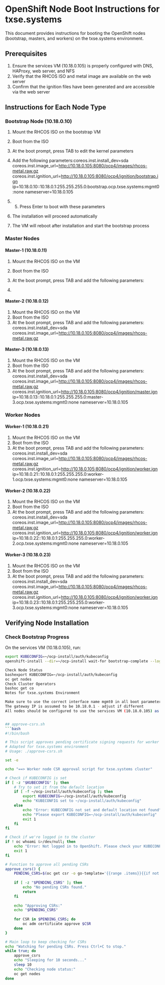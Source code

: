 # OpenShift Node Boot Instructions for txse.systems

This document provides instructions for booting the OpenShift nodes (bootstrap, masters, and workers) on the txse.systems environment.

## Prerequisites

1. Ensure the services VM (10.18.0.105) is properly configured with DNS, HAProxy, web server, and NFS
2. Verify that the RHCOS ISO and metal image are available on the web server
3. Confirm that the ignition files have been generated and are accessible via the web server

## Instructions for Each Node Type

### Bootstrap Node (10.18.0.10)

1. Mount the RHCOS ISO on the bootstrap VM
2. Boot from the ISO
3. At the boot prompt, press TAB to edit the kernel parameters
4. Add the following parameters:coreos.inst.install_dev=sda coreos.inst.image_url=http://10.18.0.105:8080/ocp4/images/rhcos-metal.raw.gz coreos.inst.ignition_url=http://10.18.0.105:8080/ocp4/ignition/bootstrap.ign ip=10.18.0.10::10.18.0.1:255.255.255.0:bootstrap.ocp.txse.systems:mgmt0:none nameserver=10.18.0.105

5. 5. Press Enter to boot with these parameters
6. The installation will proceed automatically
7. The VM will reboot after installation and start the bootstrap process

### Master Nodes

#### Master-1 (10.18.0.11)

1. Mount the RHCOS ISO on the VM
2. Boot from the ISO
3. At the boot prompt, press TAB and add the following parameters:

4. 
#### Master-2 (10.18.0.12)

1. Mount the RHCOS ISO on the VM
2. Boot from the ISO
3. At the boot prompt, press TAB and add the following parameters:
   coreos.inst.install_dev=sda
   coreos.inst.image_url=http://10.18.0.105:8080/ocp4/images/rhcos-metal.raw.gz
 #### Master-3 (10.18.0.13)

1. Mount the RHCOS ISO on the VM
2. Boot from the ISO
3. At the boot prompt, press TAB and add the following parameters:
 coreos.inst.install_dev=sda coreos.inst.image_url=http://10.18.0.105:8080/ocp4/images/rhcos-metal.raw.gz coreos.inst.ignition_url=http://10.18.0.105:8080/ocp4/ignition/master.ign ip=10.18.0.13::10.18.0.1:255.255.255.0:master-3.ocp.txse.systems:mgmt0:none nameserver=10.18.0.105

### Worker Nodes

#### Worker-1 (10.18.0.21)

1. Mount the RHCOS ISO on the VM
2. Boot from the ISO
3. At the boot prompt, press TAB and add the following parameters:
coreos.inst.install_dev=sda coreos.inst.image_url=http://10.18.0.105:8080/ocp4/images/rhcos-metal.raw.gz coreos.inst.ignition_url=http://10.18.0.105:8080/ocp4/ignition/worker.ign ip=10.18.0.21::10.18.0.1:255.255.255.0:worker-1.ocp.txse.systems:mgmt0:none nameserver=10.18.0.105

#### Worker-2 (10.18.0.22)

1. Mount the RHCOS ISO on the VM
2. Boot from the ISO
3. At the boot prompt, press TAB and add the following parameters:
coreos.inst.install_dev=sda coreos.inst.image_url=http://10.18.0.105:8080/ocp4/images/rhcos-metal.raw.gz coreos.inst.ignition_url=http://10.18.0.105:8080/ocp4/ignition/worker.ign ip=10.18.0.22::10.18.0.1:255.255.255.0:worker-2.ocp.txse.systems:mgmt0:none nameserver=10.18.0.105

#### Worker-3 (10.18.0.23)

1. Mount the RHCOS ISO on the VM
2. Boot from the ISO
3. At the boot prompt, press TAB and add the following parameters:
coreos.inst.install_dev=sda coreos.inst.image_url=http://10.18.0.105:8080/ocp4/images/rhcos-metal.raw.gz coreos.inst.ignition_url=http://10.18.0.105:8080/ocp4/ignition/worker.ign ip=10.18.0.23::10.18.0.1:255.255.255.0:worker-3.ocp.txse.systems:mgmt0:none nameserver=10.18.0.105

## Verifying Node Installation

### Check Bootstrap Progress

On the services VM (10.18.0.105), run:
```bash
export KUBECONFIG=~/ocp-install/auth/kubeconfig
openshift-install --dir=~/ocp-install wait-for bootstrap-complete --log-level=info

Check Node Status
bashexport KUBECONFIG=~/ocp-install/auth/kubeconfig
oc get nodes
Check Cluster Operators
bashoc get co
Notes for txse.systems Environment

Make sure to use the correct interface name mgmt0 in all boot parameters
The gateway IP is assumed to be 10.18.0.1 - adjust if different
All nodes should be configured to use the services VM (10.18.0.105) as their DNS server


## approve-csrs.sh
```bash
#!/bin/bash

# This script approves pending certificate signing requests for worker nodes
# Adapted for txse.systems environment
# Usage: ./approve-csrs.sh

set -e

echo "==> Worker node CSR approval script for txse.systems cluster"

# Check if KUBECONFIG is set
if [ -z "$KUBECONFIG" ]; then
    # Try to set it from the default location
    if [ -f ~/ocp-install/auth/kubeconfig ]; then
        export KUBECONFIG=~/ocp-install/auth/kubeconfig
        echo "KUBECONFIG set to ~/ocp-install/auth/kubeconfig"
    else
        echo "Error: KUBECONFIG not set and default location not found"
        echo "Please export KUBECONFIG=~/ocp-install/auth/kubeconfig"
        exit 1
    fi
fi

# Check if we're logged in to the cluster
if ! oc whoami &>/dev/null; then
    echo "Error: Not logged in to OpenShift. Please check your KUBECONFIG"
    exit 1
fi

# Function to approve all pending CSRs
approve_csrs() {
    PENDING_CSRS=$(oc get csr -o go-template='{{range .items}}{{if not .status}}{{.metadata.name}}{{"\n"}}{{end}}{{end}}')
    
    if [ -z "$PENDING_CSRS" ]; then
        echo "No pending CSRs found."
        return
    fi
    
    echo "Approving CSRs:"
    echo "$PENDING_CSRS"
    
    for CSR in $PENDING_CSRS; do
        oc adm certificate approve $CSR
    done
}

# Main loop to keep checking for CSRs
echo "Watching for pending CSRs. Press Ctrl+C to stop."
while true; do
    approve_csrs
    echo "Sleeping for 10 seconds..."
    sleep 10
    echo "Checking node status:"
    oc get nodes
done
